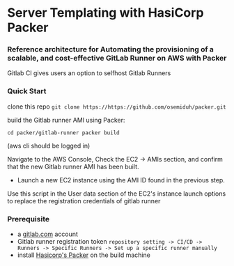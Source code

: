 # Server Templating with HasiCorp Packer

### Reference architecture for Automating the provisioning of a scalable, and cost-effective GitLab Runner on AWS with Packer

Gitlab CI gives users an option to selfhost Gitlab Runners

### Quick Start 
clone this repo
`git clone https://https://github.com/osemiduh/packer.git`

build the Gitlab runner AMI using Packer:

``
cd packer/gitlab-runner
packer build 
``

(aws cli should be logged in) 

Navigate to the AWS Console, Check the EC2 -> AMIs section, and confirm that the new Gitlab runner AMI has been built.
* Launch a new EC2 instance using the AMI ID found in the previous step. 

Use this script in the User data section of the EC2's instance launch options to replace the registration credentials of gitlab runner 

### Prerequisite 
* a [gitlab.com](gitlab.com) account
* Gitlab runner registration token `repository setting -> CI/CD -> Runners -> Specific Runners -> Set up a specific runner manually`
* install [Hasicorp's Packer](https://releases.hashicorp.com/packer/) on the build machine
